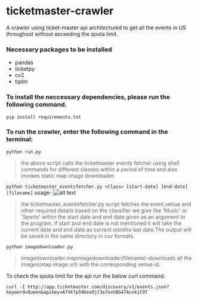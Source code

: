 # ticketmaster-crawler

A crawler using ticket-master api architectured to get all the events in US throughout without exceeding the qouta limit.

### Necessary packages to be installed
* pandas 
* ticketpy
* cv2
* tqdm

### To install the neccessary dependencies, please run the following command.

```pip install requirements.txt```

### To run the crawler, enter the following command in the terminal:
```python run.py```

> the above script calls the ticketmaster events fetcher using shell commands for different classes within a period of time and also invokes static map image downloader.


```python ticketmaster_eventsfetcher.py <Class> [start-date] [end-date] [filename]```
usage-
![alt text](https://github.com/lmn171194/ticketmaster-crawler/blob/master/usage.JPG "Logo Title Text 1")


  > the ticketmaster_eventsfetcher.py script fetches the event,venue and other required details based on the classifier we give like 'Music' or 'Sports' within the start date and end date given as an argument to the program. if start and end date is not mentioned it will take the current date and end date as current months last date.The output will be saved in the same directory in csv formats.
  

```python imagedownloader.py```
  >imagedownloader.mapimagedownloader(filename)-downloads all the images(map image url) with the corresponding venue id.
 
 
To check the qouta limit for the api run the below curl command.

``` curl -I http://app.ticketmaster.com/discovery/v1/events.json?keyword=Queen&apikey=A7Vk7p59KexOjt3e7exhBG47AcnkiC9T ```

